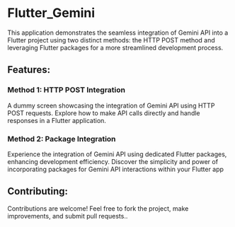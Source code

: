 # Flutter_Gemini

This application demonstrates the seamless integration of Gemini API into a Flutter project using two distinct methods: the HTTP POST method and leveraging Flutter packages for a more streamlined development process.

## Features:

### Method 1: HTTP POST Integration

A dummy screen showcasing the integration of Gemini API using HTTP POST requests.
Explore how to make API calls directly and handle responses in a Flutter application.

### Method 2: Package Integration

Experience the integration of Gemini API using dedicated Flutter packages, enhancing development efficiency.
Discover the simplicity and power of incorporating packages for Gemini API interactions within your Flutter app

## Contributing:

Contributions are welcome! Feel free to fork the project, make improvements, and submit pull requests..
